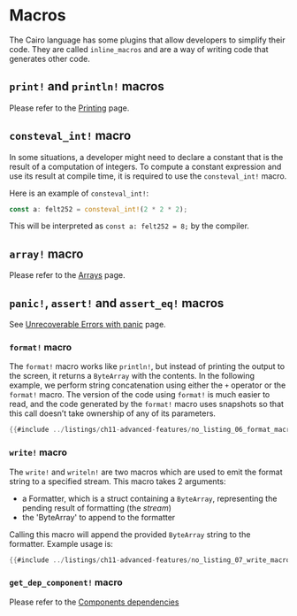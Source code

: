 # Macros

The Cairo language has some plugins that allow developers to simplify their code. They are called `inline_macros` and are a way of writing code that generates other code.

## `print!` and `println!` macros

Please refer to the [Printing](./ch11-04-printing.md) page.

## `consteval_int!` macro

In some situations, a developer might need to declare a constant that is the result of a computation of integers. To compute a constant expression and use its result at compile time, it is required to use the `consteval_int!` macro.

Here is an example of `consteval_int!`:

```rust
const a: felt252 = consteval_int!(2 * 2 * 2);
```

This will be interpreted as `const a: felt252 = 8;` by the compiler.

## `array!` macro

Please refer to the [Arrays](./ch03-01-arrays.md) page.

## `panic!`, `assert!` and `assert_eq!` macros

See [Unrecoverable Errors with panic](./ch09-01-unrecoverable-errors-with-panic.md) page.

### `format!` macro

The `format!` macro works like `println!`, but instead of printing the output to
the screen, it returns a  `ByteArray` with the contents. In the following
example, we perform string concatenation using either the `+` operator or the
`format!` macro.  The version of the code using `format!` is much easier to
read, and the code generated by the `format!` macro uses snapshots so that this
call doesn’t take ownership of any of its parameters.

```rust
{{#include ../listings/ch11-advanced-features/no_listing_06_format_macro/src/lib.cairo}}
```

### `write!` macro

The `write!` and `writeln!` are two macros which are used to emit the format string to a specified stream.
This macro takes 2 arguments:
- a Formatter, which is a struct containing a `ByteArray`, representing the pending result of formatting (the _stream_)
- the 'ByteArray' to append to the formatter
  
Calling this macro will append the provided `ByteArray` string to the formatter.
Example usage is:

```rust
{{#include ../listings/ch11-advanced-features/no_listing_07_write_macro/src/lib.cairo}}
```

### `get_dep_component!` macro

Please refer to the [Components dependencies](./ch99-01-05-02-component-dependencies.md)
